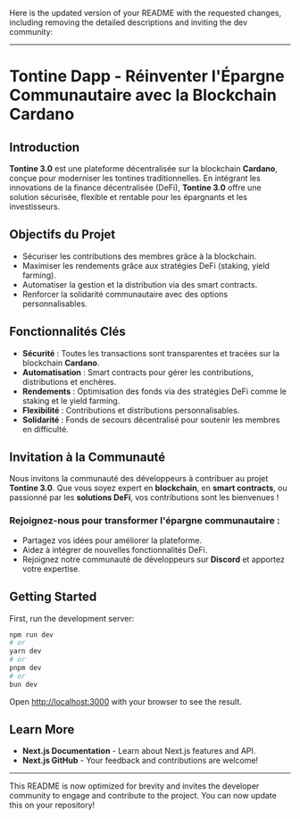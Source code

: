 Here is the updated version of your README with the requested changes, including removing the detailed descriptions and inviting the dev community:

---

# **Tontine Dapp - Réinventer l'Épargne Communautaire avec la Blockchain Cardano**

## **Introduction**
**Tontine 3.0** est une plateforme décentralisée sur la blockchain **Cardano**, conçue pour moderniser les tontines traditionnelles. En intégrant les innovations de la finance décentralisée (DeFi), **Tontine 3.0** offre une solution sécurisée, flexible et rentable pour les épargnants et les investisseurs. 

## **Objectifs du Projet**
- Sécuriser les contributions des membres grâce à la blockchain.
- Maximiser les rendements grâce aux stratégies DeFi (staking, yield farming).
- Automatiser la gestion et la distribution via des smart contracts.
- Renforcer la solidarité communautaire avec des options personnalisables.

## **Fonctionnalités Clés**
- **Sécurité** : Toutes les transactions sont transparentes et tracées sur la blockchain **Cardano**.
- **Automatisation** : Smart contracts pour gérer les contributions, distributions et enchères.
- **Rendements** : Optimisation des fonds via des stratégies DeFi comme le staking et le yield farming.
- **Flexibilité** : Contributions et distributions personnalisables.
- **Solidarité** : Fonds de secours décentralisé pour soutenir les membres en difficulté.

## **Invitation à la Communauté**
Nous invitons la communauté des développeurs à contribuer au projet **Tontine 3.0**. Que vous soyez expert en **blockchain**, en **smart contracts**, ou passionné par les **solutions DeFi**, vos contributions sont les bienvenues !

### **Rejoignez-nous pour transformer l'épargne communautaire** :
- Partagez vos idées pour améliorer la plateforme.
- Aidez à intégrer de nouvelles fonctionnalités DeFi.
- Rejoignez notre communauté de développeurs sur **Discord** et apportez votre expertise.

## **Getting Started**
First, run the development server:
```bash
npm run dev
# or
yarn dev
# or
pnpm dev
# or
bun dev
```
Open [http://localhost:3000](http://localhost:3000) with your browser to see the result.

## **Learn More**
- **Next.js Documentation** - Learn about Next.js features and API.
- **Next.js GitHub** - Your feedback and contributions are welcome!

---

This README is now optimized for brevity and invites the developer community to engage and contribute to the project. You can now update this on your repository!